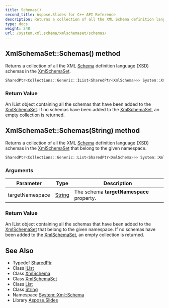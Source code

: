 ```yaml
---
title: Schemas()
second_title: Aspose.Slides for C++ API Reference
description: Returns a collection of all the XML Schema definition language (XSD) schemas in the XmlSchemaSet.
type: docs
weight: 248
url: /system.xml.schema/xmlschemaset/schemas/
---
```

## XmlSchemaSet::Schemas() method


Returns a collection of all the XML [Schema](../../) definition language (XSD) schemas in the [XmlSchemaSet](../).

```cpp
SharedPtr<Collections::Generic::IList<SharedPtr<XmlSchema>>> System::Xml::Schema::XmlSchemaSet::Schemas()
```


### Return Value

An IList object containing all the schemas that have been added to the [XmlSchemaSet](../). If no schemas have been added to the [XmlSchemaSet](../), an empty collection is returned.

## XmlSchemaSet::Schemas(String) method


Returns a collection of all the XML [Schema](../../) definition language (XSD) schemas in the [XmlSchemaSet](../) that belong to the given namespace.

```cpp
SharedPtr<Collections::Generic::List<SharedPtr<XmlSchema>>> System::Xml::Schema::XmlSchemaSet::Schemas(String targetNamespace)
```


### Arguments

| Parameter | Type | Description |
| --- | --- | --- |
| targetNamespace | [String](../../../system/string/) | The schema **targetNamespace** property. |

### Return Value

An IList object containing all the schemas that have been added to the [XmlSchemaSet](../) that belong to the given namespace. If no schemas have been added to the [XmlSchemaSet](../), an empty collection is returned.

## See Also

* Typedef [SharedPtr](../../../system/sharedptr/)
* Class [IList](../../../system.collections.generic/ilist/)
* Class [XmlSchema](../../xmlschema/)
* Class [XmlSchemaSet](../)
* Class [List](../../../system.collections.generic/list/)
* Class [String](../../../system/string/)
* Namespace [System::Xml::Schema](../../)
* Library [Aspose.Slides](../../../)